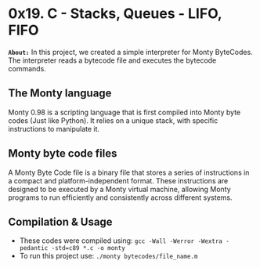 # 0x19. C - Stacks, Queues - LIFO, FIFO

**`About:`** In this project, we created a simple interpreter for Monty ByteCodes. The interpreter reads a bytecode file and executes the bytecode commands.

## The Monty language

Monty 0.98 is a scripting language that is first compiled into Monty byte codes (Just like Python). It relies on a unique stack, with specific instructions to manipulate it.

## Monty byte code files

A Monty Byte Code file is a binary file that stores a series of instructions in a compact and platform-independent format. These instructions are designed to be executed by a Monty virtual machine, allowing Monty programs to run efficiently and consistently across different systems.

## Compilation & Usage

* These codes were compiled using: `gcc -Wall -Werror -Wextra -pedantic -std=c89 *.c -o monty`
* To run this project use: `./monty bytecodes/file_name.m`
